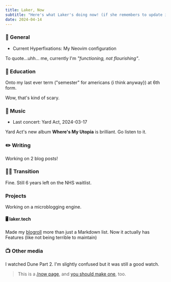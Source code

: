 ```yaml
---
title: Laker, Now
subtitle: "Here's what Laker's doing now! (if she remembers to update it)"
date: 2024-04-14
---
```


<script href="https://status.lol/laker.js?simple"></script>

### 💜 General
- Current Hyperfixations: My Neovim configuration

To quote...uhh... me, currently I'm *"functioning, not flourishing"*.

### 🏫 Education
Onto my last ever term ("semester" for americans {i think anyway}) at 6th form.

Wow, that's kind of scary.

### 💽 Music
- Last concert: Yard Act, 2024-03-17

Yard Act's new album **Where's My Utopia** is brilliant. Go listen to it.

### ✏️ Writing
Working on 2 blog posts!

### 🏳️‍⚧️ Transition
Fine. Still 6 years left on the NHS waitlist.

### Projects
Working on a microblogging engine.

#### 🖥️ laker.tech
Made my [blogroll](/roll) more than just a Markdown list. Now it actually has Features (like not being terrible to maintain)

### 📺 Other media
I watched Dune Part 2. I'm slightly confused but it was still a good watch.


> This is a [/now page](https://sive.rs/nowff), and [you should make one](https://nownownow.com/about), too.